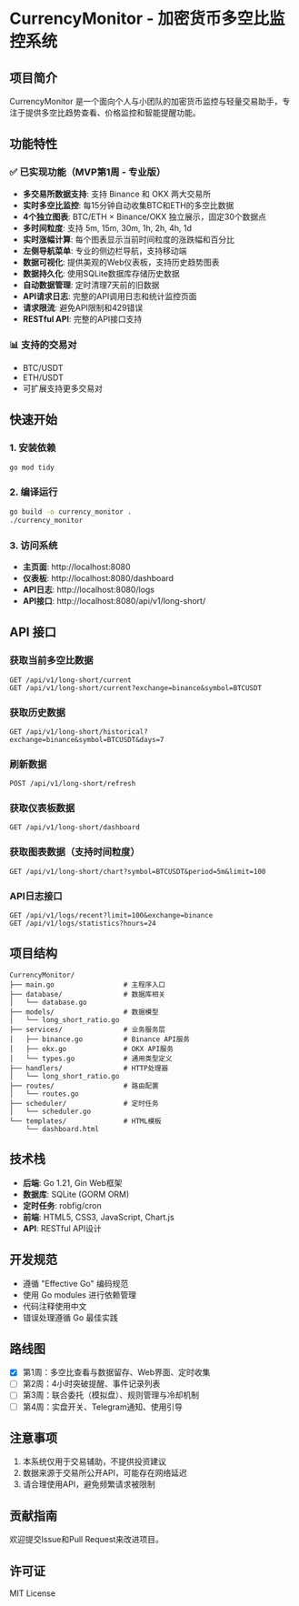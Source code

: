 # CurrencyMonitor - 加密货币多空比监控系统

## 项目简介

CurrencyMonitor 是一个面向个人与小团队的加密货币监控与轻量交易助手，专注于提供多空比趋势查看、价格监控和智能提醒功能。

## 功能特性

### ✅ 已实现功能（MVP第1周 - 专业版）

- **多交易所数据支持**: 支持 Binance 和 OKX 两大交易所
- **实时多空比监控**: 每15分钟自动收集BTC和ETH的多空比数据
- **4个独立图表**: BTC/ETH × Binance/OKX 独立展示，固定30个数据点
- **多时间粒度**: 支持 5m, 15m, 30m, 1h, 2h, 4h, 1d
- **实时涨幅计算**: 每个图表显示当前时间粒度的涨跌幅和百分比
- **左侧导航菜单**: 专业的侧边栏导航，支持移动端
- **数据可视化**: 提供美观的Web仪表板，支持历史趋势图表
- **数据持久化**: 使用SQLite数据库存储历史数据
- **自动数据管理**: 定时清理7天前的旧数据
- **API请求日志**: 完整的API调用日志和统计监控页面
- **请求限流**: 避免API限制和429错误
- **RESTful API**: 完整的API接口支持

### 📊 支持的交易对

- BTC/USDT
- ETH/USDT
- 可扩展支持更多交易对

## 快速开始

### 1. 安装依赖

```bash
go mod tidy
```

### 2. 编译运行

```bash
go build -o currency_monitor .
./currency_monitor
```

### 3. 访问系统

- **主页面**: http://localhost:8080
- **仪表板**: http://localhost:8080/dashboard
- **API日志**: http://localhost:8080/logs
- **API接口**: http://localhost:8080/api/v1/long-short/

## API 接口

### 获取当前多空比数据
```
GET /api/v1/long-short/current
GET /api/v1/long-short/current?exchange=binance&symbol=BTCUSDT
```

### 获取历史数据
```
GET /api/v1/long-short/historical?exchange=binance&symbol=BTCUSDT&days=7
```

### 刷新数据
```
POST /api/v1/long-short/refresh
```

### 获取仪表板数据
```
GET /api/v1/long-short/dashboard
```

### 获取图表数据（支持时间粒度）
```
GET /api/v1/long-short/chart?symbol=BTCUSDT&period=5m&limit=100
```

### API日志接口
```
GET /api/v1/logs/recent?limit=100&exchange=binance
GET /api/v1/logs/statistics?hours=24
```

## 项目结构

```
CurrencyMonitor/
├── main.go                 # 主程序入口
├── database/               # 数据库相关
│   └── database.go
├── models/                 # 数据模型
│   └── long_short_ratio.go
├── services/               # 业务服务层
│   ├── binance.go          # Binance API服务
│   ├── okx.go              # OKX API服务
│   └── types.go            # 通用类型定义
├── handlers/               # HTTP处理器
│   └── long_short_ratio.go
├── routes/                 # 路由配置
│   └── routes.go
├── scheduler/              # 定时任务
│   └── scheduler.go
└── templates/              # HTML模板
    └── dashboard.html
```

## 技术栈

- **后端**: Go 1.21, Gin Web框架
- **数据库**: SQLite (GORM ORM)
- **定时任务**: robfig/cron
- **前端**: HTML5, CSS3, JavaScript, Chart.js
- **API**: RESTful API设计

## 开发规范

- 遵循 "Effective Go" 编码规范
- 使用 Go modules 进行依赖管理
- 代码注释使用中文
- 错误处理遵循 Go 最佳实践

## 路线图

- [x] 第1周：多空比查看与数据留存、Web界面、定时收集
- [ ] 第2周：4小时突破提醒、事件记录列表
- [ ] 第3周：联合委托（模拟盘）、规则管理与冷却机制
- [ ] 第4周：实盘开关、Telegram通知、使用引导

## 注意事项

1. 本系统仅用于交易辅助，不提供投资建议
2. 数据来源于交易所公开API，可能存在网络延迟
3. 请合理使用API，避免频繁请求被限制

## 贡献指南

欢迎提交Issue和Pull Request来改进项目。

## 许可证

MIT License
